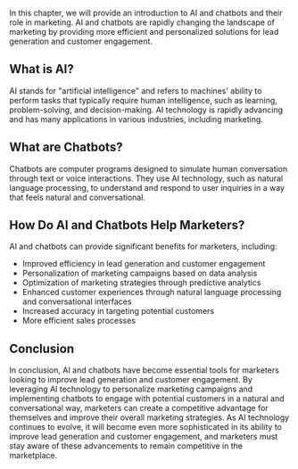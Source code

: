 
In this chapter, we will provide an introduction to AI and chatbots and their role in marketing. AI and chatbots are rapidly changing the landscape of marketing by providing more efficient and personalized solutions for lead generation and customer engagement.

What is AI?
-----------

AI stands for "artificial intelligence" and refers to machines' ability to perform tasks that typically require human intelligence, such as learning, problem-solving, and decision-making. AI technology is rapidly advancing and has many applications in various industries, including marketing.

What are Chatbots?
------------------

Chatbots are computer programs designed to simulate human conversation through text or voice interactions. They use AI technology, such as natural language processing, to understand and respond to user inquiries in a way that feels natural and conversational.

How Do AI and Chatbots Help Marketers?
--------------------------------------

AI and chatbots can provide significant benefits for marketers, including:

* Improved efficiency in lead generation and customer engagement
* Personalization of marketing campaigns based on data analysis
* Optimization of marketing strategies through predictive analytics
* Enhanced customer experiences through natural language processing and conversational interfaces
* Increased accuracy in targeting potential customers
* More efficient sales processes

Conclusion
----------

In conclusion, AI and chatbots have become essential tools for marketers looking to improve lead generation and customer engagement. By leveraging AI technology to personalize marketing campaigns and implementing chatbots to engage with potential customers in a natural and conversational way, marketers can create a competitive advantage for themselves and improve their overall marketing strategies. As AI technology continues to evolve, it will become even more sophisticated in its ability to improve lead generation and customer engagement, and marketers must stay aware of these advancements to remain competitive in the marketplace.
